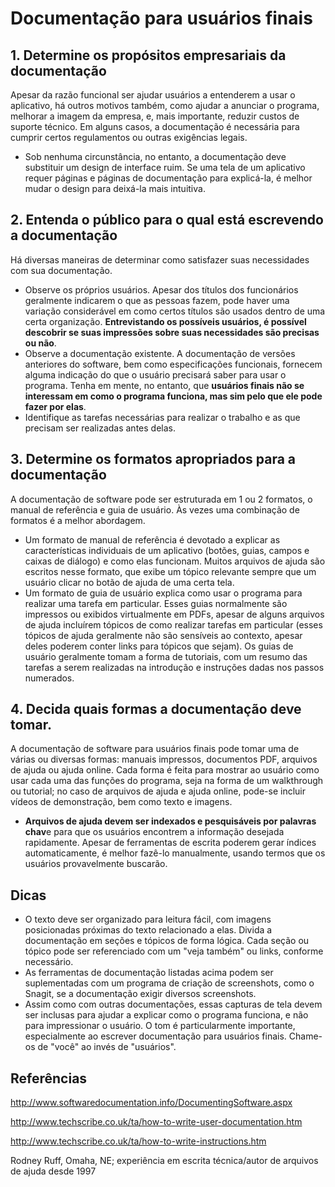 # Documentação para usuários finais


## 1. Determine os propósitos empresariais da documentação

Apesar da razão funcional ser ajudar usuários a entenderem a usar o aplicativo, há outros motivos também, como ajudar a anunciar o programa, melhorar a imagem da empresa, e, mais importante, reduzir custos de suporte técnico. Em alguns casos, a documentação é necessária para cumprir certos regulamentos ou outras exigências legais.

- Sob nenhuma circunstância, no entanto, a documentação deve substituir um design de interface ruim. Se uma tela de um aplicativo requer páginas e páginas de documentação para explicá-la, é melhor mudar o design para deixá-la mais intuitiva.

## 2. Entenda o público para o qual está escrevendo a documentação

Há diversas maneiras de determinar como satisfazer suas necessidades com sua documentação.

- Observe os próprios usuários. Apesar dos títulos dos funcionários geralmente indicarem o que as pessoas fazem, pode haver uma variação considerável em como certos títulos são usados dentro de uma certa organização. **Entrevistando os possíveis usuários, é possível descobrir se suas impressões sobre suas necessidades são precisas ou não**.
- Observe a documentação existente. A documentação de versões anteriores do software, bem como especificações funcionais, fornecem alguma indicação do que o usuário precisará saber para usar o programa. Tenha em mente, no entanto, que **usuários finais não se interessam em como o programa funciona, mas sim pelo que ele pode fazer por elas**.
- Identifique as tarefas necessárias para realizar o trabalho e as que precisam ser realizadas antes delas.

## 3. Determine os formatos apropriados para a documentação

 A documentação de software pode ser estruturada em 1 ou 2 formatos, o manual de referência e guia de usuário. Às vezes uma combinação de formatos é a melhor abordagem.
 
- Um formato de manual de referência é devotado a explicar as características individuais de um aplicativo (botões, guias, campos e caixas de diálogo) e como elas funcionam. Muitos arquivos de ajuda são escritos nesse formato, que exibe um tópico relevante sempre que um usuário clicar no botão de ajuda de uma certa tela.
- Um formato de guia de usuário explica como usar o programa para realizar uma tarefa em particular. Esses guias normalmente são impressos ou exibidos virtualmente em PDFs, apesar de alguns arquivos de ajuda incluírem tópicos de como realizar tarefas em particular (esses tópicos de ajuda geralmente não são sensíveis ao contexto, apesar deles poderem conter links para tópicos que sejam). Os guias de usuário geralmente tomam a forma de tutoriais, com um resumo das tarefas a serem realizadas na introdução e instruções dadas nos passos numerados.

## 4. Decida quais formas a documentação deve tomar.

A documentação de software para usuários finais pode tomar uma de várias ou diversas formas: manuais impressos, documentos PDF, arquivos de ajuda ou ajuda online. Cada forma é feita para mostrar ao usuário como usar cada uma das funções do programa, seja na forma de um walkthrough ou tutorial; no caso de arquivos de ajuda e ajuda online, pode-se incluir vídeos de demonstração, bem como texto e imagens.

- **Arquivos de ajuda devem ser indexados e pesquisáveis por palavras chav**e para que os usuários encontrem a informação desejada rapidamente. Apesar de ferramentas de escrita poderem gerar índices automaticamente, é melhor fazê-lo manualmente, usando termos que os usuários provavelmente buscarão.

## Dicas

- O texto deve ser organizado para leitura fácil, com imagens posicionadas próximas do texto relacionado a elas. Divida a documentação em seções e tópicos de forma lógica. Cada seção ou tópico pode ser referenciado com um "veja também" ou links, conforme necessário.
- As ferramentas de documentação listadas acima podem ser suplementadas com um programa de criação de screenshots, como o Snagit, se a documentação exigir diversos screenshots. 
- Assim como com outras documentações, essas capturas de tela devem ser inclusas para ajudar a explicar como o programa funciona, e não para impressionar o usuário.
O tom é particularmente importante, especialmente ao escrever documentação para usuários finais. Chame-os de "você" ao invés de "usuários".

## Referências

http://www.softwaredocumentation.info/DocumentingSoftware.aspx

http://www.techscribe.co.uk/ta/how-to-write-user-documentation.htm

http://www.techscribe.co.uk/ta/how-to-write-instructions.htm

Rodney Ruff, Omaha, NE; experiência em escrita técnica/autor de arquivos de ajuda desde 1997
